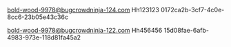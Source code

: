 bold-wood-9978@bugcrowdninja-124.com
Hh123123
0172ca2b-3cf7-4c0e-8cc6-23b05e43c36c


bold-wood-9978@bugcrowdninja-122.com
Hh456456
15d08fae-6afb-4983-973e-118d81fa45a2


